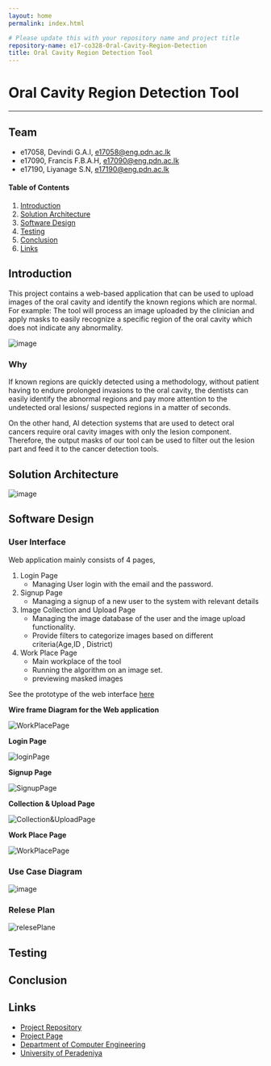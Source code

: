```yaml
---
layout: home
permalink: index.html

# Please update this with your repository name and project title
repository-name: e17-co328-Oral-Cavity-Region-Detection
title: Oral Cavity Region Detection Tool
---
```


[comment]: # "This is the standard layout for the project, but you can clean this and use your own template"

# Oral Cavity Region Detection Tool

---

## Team
-  e17058, Devindi G.A.I, [e17058@eng.pdn.ac.lk](mailto:name@email.com)
-  e17090, Francis F.B.A.H, [e17090@eng.pdn.ac.lk](mailto:name@email.com)
-  e17190, Liyanage S.N, [e17190@eng.pdn.ac.lk](mailto:name@email.com)

<!-- Image (photo/drawing of the final hardware) should be here -->

<!-- This is a sample image, to show how to add images to your page. To learn more options, please refer [this](https://projects.ce.pdn.ac.lk/docs/faq/how-to-add-an-image/) -->

<!-- ![Sample Image](./images/sample.png) -->

#### Table of Contents
1. [Introduction](#introduction)
2. [Solution Architecture](#solution-architecture )
3. [Software Design](#software-design)
4. [Testing](#testing)
5. [Conclusion](#conclusion)
6. [Links](#links)

## Introduction

This project contains a web-based application that can be used to upload images of the oral cavity and identify the known regions which are normal. For example: The tool will process an image uploaded by the clinician and apply masks to easily recognize a specific region of the oral cavity which does not indicate any abnormality.

![image](docs/images/detection.png)

### Why

If known regions are quickly detected using a methodology, without patient having to endure prolonged invasions to the oral cavity, the dentists can easily identify the abnormal regions and pay more attention to the undetected oral lesions/ suspected regions in a matter of seconds.

On the other hand, AI detection systems that are used to detect oral cancers require oral cavity images with only the lesion component. Therefore, the output masks of our tool can be used to filter out the lesion part and feed it to the cancer detection tools.


## Solution Architecture

![image](docs/images/syste_architecture.png)

## Software Design

### User Interface

Web application mainly consists of 4 pages,
    
1. Login Page
    * Managing User login with the email and the password.
2. Signup Page
    * Managing a signup of a  new user to the system with relevant details
3. Image Collection and Upload Page
    * Managing the image database of the user and the image upload functionality. 
    * Provide filters to categorize images based on different criteria(Age,ID  , District)
4. Work Place Page
    * Main workplace of the tool
    * Running the algorithm on an image set.
    * previewing masked images


See the prototype of the web interface [here](https://www.figma.com/proto/4IeXgo5tZhL59J8Hi59KgF/6SP-Oral-Cavity-Detection?page-id=0%3A1&node-id=36%3A85&viewport=241%2C48%2C0.47&scaling=contain&starting-point-node-id=36%3A85)

**Wire frame Diagram for the Web 
application**

![WorkPlacePage](docs/images/wireframe.JPG)


**Login Page**

![loginPage](docs/images/login.JPG)

**Signup Page**

![SignupPage](docs/images/signup.JPG)

**Collection & Upload Page**

![Collection&UploadPage](docs/images/collection.JPG)

**Work Place Page**

![WorkPlacePage](docs/images/workplace.JPG)




### Use Case Diagram

![image](docs/images/usecase_diagram.png)

### Relese Plan

![relesePlane](docs/images/releasePlan.png)

## Testing

<!--Testing done on hardware and software, detailed + summarized results-->

<!--## Detailed budget

All items and costs

| Item          | Quantity  | Unit Cost  | Total  |
| ------------- |:---------:|:----------:|-------:|
| Sample item   | 5         | 10 LKR     | 50 LKR |
-->
## Conclusion

<!--What was achieved, future developments, commercialization plans-->

## Links

- [Project Repository](https://github.com/cepdnaclk/e17-co328-Oral-Cavity-Region-Detection)
- [Project Page](https://cepdnaclk.github.io/e17-co328-Oral-Cavity-Region-Detection)
- [Department of Computer Engineering](http://www.ce.pdn.ac.lk/)
- [University of Peradeniya](https://eng.pdn.ac.lk/)

[//]: # (Please refer this to learn more about Markdown syntax)
[//]: # (https://github.com/adam-p/markdown-here/wiki/Markdown-Cheatsheet)
